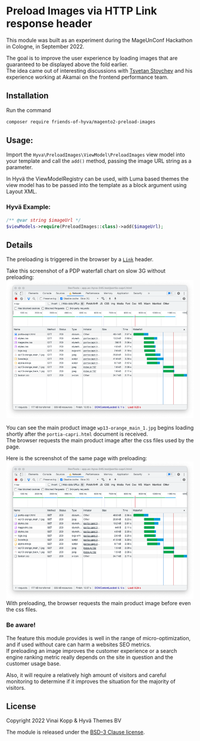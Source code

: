 # Preload Images via HTTP Link response header

This module was built as an experiment during the MageUnConf Hackathon in Cologne, in September 2022.  

The goal is to improve the user experience by loading images that are guaranteed to be displayed above the fold earlier.  
The idea came out of interesting discussions with [Tsvetan Stoychev](https://twitter.com/ceckoslab) and his experience working at Akamai on the frontend performance team.

## Installation

Run the command

```sh
composer require friends-of-hyva/magento2-preload-images
```

## Usage:

Import the `Hyva\PreloadImages\ViewModel\PreloadImages` view model into your template and call the `add()` method, passing the image URL string as a parameter.

In Hyvä the ViewModelRegistry can be used, with Luma based themes the view model has to be passed into the template as a block argument using Layout XML.

### Hyvä Example:

```php
/** @var string $imageUrl */
$viewModels->require(PreloadImages::class)->add($imageUrl);
```


## Details

The preloading is triggered in the browser by a [`Link`](https://www.incoherent.ch/2021/10/18/http-link-header-early-hints-and-server-push.html) header.

Take this screenshot of a PDP waterfall chart on slow 3G without preloading:
![Load times waterfall chart of a PDP without preloading](./images/pdp-preload-off.png)

You can see the main product image `wp13-orange_main_1.jpg` begins loading shortly after the `portia-capri.html` document is received.  
The browser requests the main product image after the css files used by the page.

Here is the screenshot of the same page with preloading:
![Load times waterfall chart of a PDP with preloading](./images/pdp-preload-on.png)
With preloading, the browser requests the main product image before even the css files.

### Be aware!

The feature this module provides is well in the range of micro-optimization, and if used without care can harm a websites SEO metrics.  
If preloading an image improves the customer experience or a search engine ranking metric really depends on the site in question and the customer usage base.  

Also, it will require a relatively high amount of visitors and careful monitoring to determine if it improves the situation for the majority of visitors. 

## License

Copyright 2022 Vinai Kopp & Hyvä Themes BV

The module is released under the [BSD-3 Clause license](./LICENSE.txt).
